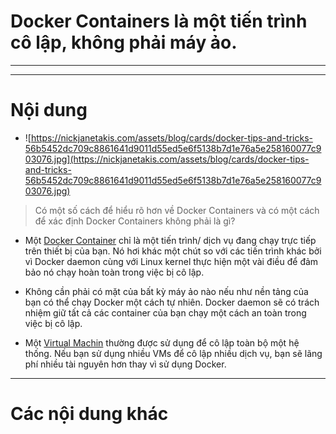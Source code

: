 # Docker Containers là một tiến trình cô lập, không phải máy ảo.

____
____

# <a name="content">Nội dung</a>

- ![https://nickjanetakis.com/assets/blog/cards/docker-tips-and-tricks-56b5452dc709c8861641d9011d55ed5e6f5138b7d1e76a5e258160077c903076.jpg](https://nickjanetakis.com/assets/blog/cards/docker-tips-and-tricks-56b5452dc709c8861641d9011d55ed5e6f5138b7d1e76a5e258160077c903076.jpg)

> Có một số cách để hiểu rõ hơn về Docker Containers và có một cách để xác định Docker Containers không phải là gì?

- Một [Docker Container](https://nickjanetakis.com/blog/comparing-virtual-machines-vs-docker-containers) chỉ là một tiến trình/ dịch vụ đang chạy trực tiếp trên thiết bị của bạn. Nó hơi khác một chút so với các tiến trình khác bởi vì Docker daemon cùng với Linux kernel thực hiện một vài điều để đảm bảo nó chạy hoàn toàn trong việc bị cô lập.

- Không cần phải có mặt của bất kỳ máy ảo nào nếu như nền tảng của bạn có thể chạy Docker một cách tự nhiên. Docker daemon sẽ có trách nhiệm giữ tất cả các container của bạn chạy một cách an toàn trong việc bị cô lập.

- Một [Virtual Machin](https://nickjanetakis.com/blog/comparing-virtual-machines-vs-docker-containers) thường được sử dụng để cô lập toàn bộ một hệ thống. Nếu bạn sử dụng nhiều VMs để cô lập nhiều dịch vụ, bạn sẽ lãng phí nhiều tài nguyên hơn thay vì sử dụng Docker.


____

# <a name="content-others">Các nội dung khác</a>
